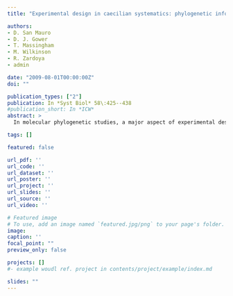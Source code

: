 ```yaml
---
title: "Experimental design in caecilian systematics: phylogenetic information of mitochondrial genomes and nuclear rag1"

authors:
- D. San Mauro
- D. J. Gower
- T. Massingham
- M. Wilkinson
- R. Zardoya
- admin

date: "2009-08-01T00:00:00Z"
doi: ""

publication_types: ["2"]
publication: In *Syst Biol* 58\:425--438
#publication_short: In *ICW*
abstract: >
  In molecular phylogenetic studies, a major aspect of experimental design concerns the choice of markers and taxa. Although previous studies have investigated the phylogenetic performance of different genes and the effectiveness of increasing taxon sampling, their conclusions are partly contradictory, probably because they are highly context specific and dependent on the group of organisms used in each study. Goldman introduced a method for experimental design in phylogenetics based on the expected information to be gained that has barely been used in practice. Here we use this method to explore the phylogenetic utility of mitochondrial (mt) genes, mt genomes, and nuclear rag1 for studies of the systematics of caecilian amphibians, as well as the effect of taxon addition on the stabilization of a controversial branch of the tree. Overall phylogenetic information estimates per gene, specific estimates per branch of the tree, estimates for combined (mitogenomic) data sets, and estimates as a hypothetical new taxon is added to different parts of the caecilian tree are calculated and compared. In general, the most informative data sets are those for mt transfer and ribosomal RNA genes. Our results also show at which positions in the caecilian tree the addition of taxa have the greatest potential to increase phylogenetic information with respect to the controversial relationships of Scolecomorphus, Boulengerula, and all other teresomatan caecilians. These positions are, as intuitively expected, mostly (but not all) adjacent to the controversial branch. Generating whole mitogenomic and rag1 data for additional taxa joining the Scolecomorphus branch may be a more efficient strategy than sequencing a similar amount of additional nucleotides spread across the current caecilian taxon sampling. The methodology employed in this study allows an a priori evaluation and testable predictions of the appropriateness of particular experimental designs to solve specific questions at different levels of the caecilian phylogeny.

tags: []

featured: false

url_pdf: ''
url_code: ''
url_dataset: ''
url_poster: ''
url_project: ''
url_slides: ''
url_source: ''
url_video: ''

# Featured image
# To use, add an image named `featured.jpg/png` to your page's folder.
image:
caption: ''
focal_point: ""
preview_only: false

projects: []
#- example woudl ref. project in contents/project/example/index.md

slides: ""
---
```

